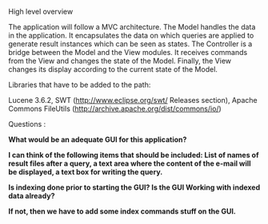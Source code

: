 High level overview

The application will follow a MVC architecture.  The Model handles the data in the application.  It encapsulates the
data on which queries are applied to generate result instances which can be seen as states.  The 
Controller is a bridge between the Model and the View modules.  It receives commands from the View and changes 
the state of the Model.  Finally, the View changes its display according to the current state of the Model. 

Libraries that have to be added to the path:  

Lucene 3.6.2, SWT (http://www.eclipse.org/swt/  Releases section), Apache Commons FileUtils (http://archive.apache.org/dist/commons/io/)

Questions : 

<b>What would be an adequate GUI for this application?

I can think of the following items that should be included: List of names of result
files after a query, a text area where the content of the e-mail will be displayed, a text box for writing the query.  

<b>Is indexing done prior to starting the GUI? Is the GUI Working with indexed data already?

If not, then we have to add some index commands stuff on the GUI. 

